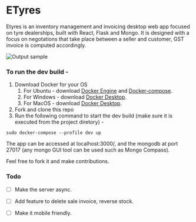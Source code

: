 # ETyres
Etyres is an inventory management and invoicing desktop web app focused on tyre dealerships, built with React, Flask and Mongo. 
It is designed with a focus on negotations that take place between a seller and customer, GST invoice is computed accordingly.


![Output sample](https://j.gifs.com/pZqkkX.gif)

### To run the dev build - 
1. Download Docker for your OS
   1. For Ubuntu - download [Docker Engine](https://docs.docker.com/engine/install/ubuntu/) and [Docker-compose](https://docs.docker.com/compose/install/).
   1. For Windows - download [Docker Desktop](https://docs.docker.com/desktop/windows/install/).
   1. For MacOS - download [Docker Desktop](https://docs.docker.com/desktop/mac/install/).
1. Fork and clone this repo
1. Run the following command to start the dev build (make sure it is executed from the project diretory) - 
```
sudo docker-compose --profile dev up 
```
The app can be accessed at localhost:3000/, and the mongodb at port 27017 (any mongo GUI tool can be used such as Mongo Compass).

Feel free to fork it and make contributions.

### Todo

- [ ] Make the server async.
- [ ] Add feature to delete sale invoice, reverse stock.
- [ ] Make it mobile friendly.    
 
